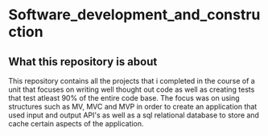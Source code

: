 # Software_development_and_construction

## What this repository is about 

This repository contains all the projects that i completed in the course of a unit that focuses on writing well thought out code as well as creating tests that test atleast 90% of the entire code base. The focus was on using structures such as MV, MVC and MVP in order to create an application that used input and output API's as well as a sql relational database to store and cache certain aspects of the application. 
